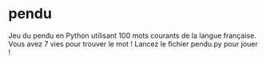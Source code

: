 # pendu
Jeu du pendu en Python utilisant 100 mots courants de la langue française. Vous avez 7 vies pour trouver le mot !
Lancez le fichier pendu.py pour jouer !
